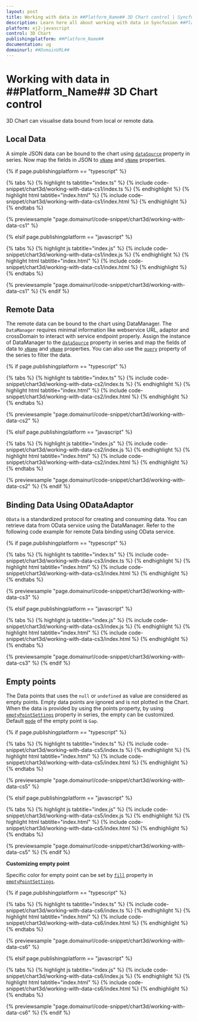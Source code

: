 ```yaml
---
layout: post
title: Working with data in ##Platform_Name## 3D Chart control | Syncfusion
description: Learn here all about working with data in Syncfusion ##Platform_Name## 3D Chart control of Syncfusion Essential JS 2 and more.
platform: ej2-javascript
control: 3D Chart
publishingplatform: ##Platform_Name##
documentation: ug
domainurl: ##DomainURL##
---
```

<!-- markdownlint-disable MD036 -->

# Working with data in ##Platform_Name## 3D Chart control

3D Chart can visualise data bound from local or remote data.

## Local Data

A simple JSON data can be bound to the chart using [`dataSource`](../api/chart3d/series3DModel/#datasource) property in series. Now map the fields in JSON to [`xName`](../api/chart3d/series3DModel/#xname) and [`yName`](../api/chart3d/series3DModel/#yname) properties.

{% if page.publishingplatform == "typescript" %}

{% tabs %}
{% highlight ts tabtitle="index.ts" %}
{% include code-snippet/chart3d/working-with-data-cs1/index.ts %}
{% endhighlight %}
{% highlight html tabtitle="index.html" %}
{% include code-snippet/chart3d/working-with-data-cs1/index.html %}
{% endhighlight %}
{% endtabs %}
        
{% previewsample "page.domainurl/code-snippet/chart3d/working-with-data-cs1" %}

{% elsif page.publishingplatform == "javascript" %}

{% tabs %}
{% highlight js tabtitle="index.js" %}
{% include code-snippet/chart3d/working-with-data-cs1/index.js %}
{% endhighlight %}
{% highlight html tabtitle="index.html" %}
{% include code-snippet/chart3d/working-with-data-cs1/index.html %}
{% endhighlight %}
{% endtabs %}

{% previewsample "page.domainurl/code-snippet/chart3d/working-with-data-cs1" %}
{% endif %}

## Remote Data

The remote data can be bound to the chart using DataManager. The `DataManager` requires minimal information like webservice URL, adaptor and crossDomain to interact with service endpoint properly. Assign the instance of DataManager to the [`dataSource`](../api/chart3d/series3DModel/#datasource) property in series and map the fields of data to [`xName`](../api/chart3d/series3DModel/#xname) and [`yName`](../api/chart3d/series3DModel/#yname) properties. You can also use the [`query`](../api/chart3d/series3DModel/#query) property of the series to filter the data.

{% if page.publishingplatform == "typescript" %}

 {% tabs %}
{% highlight ts tabtitle="index.ts" %}
{% include code-snippet/chart3d/working-with-data-cs2/index.ts %}
{% endhighlight %}
{% highlight html tabtitle="index.html" %}
{% include code-snippet/chart3d/working-with-data-cs2/index.html %}
{% endhighlight %}
{% endtabs %}
        
{% previewsample "page.domainurl/code-snippet/chart3d/working-with-data-cs2" %}

{% elsif page.publishingplatform == "javascript" %}

{% tabs %}
{% highlight js tabtitle="index.js" %}
{% include code-snippet/chart3d/working-with-data-cs2/index.js %}
{% endhighlight %}
{% highlight html tabtitle="index.html" %}
{% include code-snippet/chart3d/working-with-data-cs2/index.html %}
{% endhighlight %}
{% endtabs %}

{% previewsample "page.domainurl/code-snippet/chart3d/working-with-data-cs2" %}
{% endif %}

## Binding Data Using ODataAdaptor

`OData` is a standardized protocol for creating and consuming data. You can retrieve data from OData service using the DataManager. Refer to the following code example for remote Data binding using OData service.

{% if page.publishingplatform == "typescript" %}

 {% tabs %}
{% highlight ts tabtitle="index.ts" %}
{% include code-snippet/chart3d/working-with-data-cs3/index.ts %}
{% endhighlight %}
{% highlight html tabtitle="index.html" %}
{% include code-snippet/chart3d/working-with-data-cs3/index.html %}
{% endhighlight %}
{% endtabs %}
        
{% previewsample "page.domainurl/code-snippet/chart3d/working-with-data-cs3" %}

{% elsif page.publishingplatform == "javascript" %}

{% tabs %}
{% highlight js tabtitle="index.js" %}
{% include code-snippet/chart3d/working-with-data-cs3/index.js %}
{% endhighlight %}
{% highlight html tabtitle="index.html" %}
{% include code-snippet/chart3d/working-with-data-cs3/index.html %}
{% endhighlight %}
{% endtabs %}

{% previewsample "page.domainurl/code-snippet/chart3d/working-with-data-cs3" %}
{% endif %}

## Empty points

The Data points that uses the `null` or `undefined` as value are considered as empty points. Empty data points are ignored and is not plotted in the Chart. When the data is provided by using the points property, by using [`emptyPointSettings`](../api/chart3d/threeDimensionalEmptyPointSettingsModel/) property in series, the empty can be customized. Default [`mode`](../api/chart3d/threeDimensionalEmptyPointSettingsModel/#mode) of the empty point is `Gap`.

{% if page.publishingplatform == "typescript" %}

 {% tabs %}
{% highlight ts tabtitle="index.ts" %}
{% include code-snippet/chart3d/working-with-data-cs5/index.ts %}
{% endhighlight %}
{% highlight html tabtitle="index.html" %}
{% include code-snippet/chart3d/working-with-data-cs5/index.html %}
{% endhighlight %}
{% endtabs %}
        
{% previewsample "page.domainurl/code-snippet/chart3d/working-with-data-cs5" %}

{% elsif page.publishingplatform == "javascript" %}

{% tabs %}
{% highlight js tabtitle="index.js" %}
{% include code-snippet/chart3d/working-with-data-cs5/index.js %}
{% endhighlight %}
{% highlight html tabtitle="index.html" %}
{% include code-snippet/chart3d/working-with-data-cs5/index.html %}
{% endhighlight %}
{% endtabs %}

{% previewsample "page.domainurl/code-snippet/chart3d/working-with-data-cs5" %}
{% endif %}

**Customizing empty point**

Specific color for empty point can be set by [`fill`](../api/chart3d/threeDimensionalEmptyPointSettingsModel/#fill) property in [`emptyPointSettings`](../api/chart3d/threeDimensionalEmptyPointSettingsModel/).

{% if page.publishingplatform == "typescript" %}

 {% tabs %}
{% highlight ts tabtitle="index.ts" %}
{% include code-snippet/chart3d/working-with-data-cs6/index.ts %}
{% endhighlight %}
{% highlight html tabtitle="index.html" %}
{% include code-snippet/chart3d/working-with-data-cs6/index.html %}
{% endhighlight %}
{% endtabs %}
        
{% previewsample "page.domainurl/code-snippet/chart3d/working-with-data-cs6" %}

{% elsif page.publishingplatform == "javascript" %}

{% tabs %}
{% highlight js tabtitle="index.js" %}
{% include code-snippet/chart3d/working-with-data-cs6/index.js %}
{% endhighlight %}
{% highlight html tabtitle="index.html" %}
{% include code-snippet/chart3d/working-with-data-cs6/index.html %}
{% endhighlight %}
{% endtabs %}

{% previewsample "page.domainurl/code-snippet/chart3d/working-with-data-cs6" %}
{% endif %}